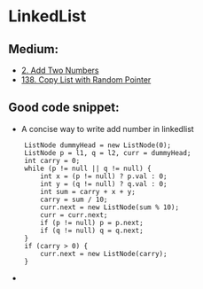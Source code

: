 # LinkedList

## 



## Medium:

* [2. Add Two Numbers](https://leetcode.com/problems/lru-cache/)
* [138. Copy List with Random Pointer](https://leetcode.com/problems/copy-list-with-random-pointer/)





## Good code snippet:

* A concise way to write add number in linkedlist

```text
    ListNode dummyHead = new ListNode(0);
    ListNode p = l1, q = l2, curr = dummyHead;
    int carry = 0;
    while (p != null || q != null) {
        int x = (p != null) ? p.val : 0;
        int y = (q != null) ? q.val : 0;
        int sum = carry + x + y;
        carry = sum / 10;
        curr.next = new ListNode(sum % 10);
        curr = curr.next;
        if (p != null) p = p.next;
        if (q != null) q = q.next;
    }
    if (carry > 0) {
        curr.next = new ListNode(carry);
    }
```

* 



